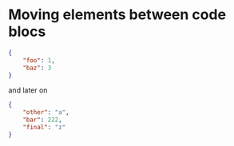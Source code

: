 # Moving elements between code blocs

```json
{
    "foo": 1,
    "baz": 3
}
```

and later on

```json
{
    "other": "a",
    "bar": 222,
    "final": "z"
}
```
